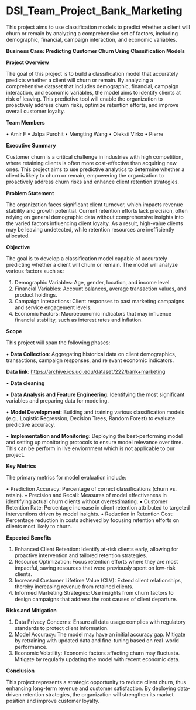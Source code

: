 # DSI_Team_Project_Bank_Marketing
This project aims to use classification models to predict whether a client will churn or remain by analyzing a comprehensive set of factors, including demographic, financial, campaign interaction, and economic variables.




**Business Case: Predicting Customer Churn Using Classification Models**

**Project Overview**

The goal of this project is to build a classification model that accurately predicts whether a client will churn or remain. By analyzing a comprehensive dataset that includes demographic, financial, campaign interaction, and economic variables, the model aims to identify clients at risk of leaving. This predictive tool will enable the organization to proactively address churn risks, optimize retention efforts, and improve overall customer loyalty.

**Team Members**

•	Amir F
•	Jalpa Purohit
•	Mengting Wang
•	Oleksii Virko
•	Pierre 

**Executive Summary**

Customer churn is a critical challenge in industries with high competition, where retaining clients is often more cost-effective than acquiring new ones. This project aims to use predictive analytics to determine whether a client is likely to churn or remain, empowering the organization to proactively address churn risks and enhance client retention strategies.

**Problem Statement**

The organization faces significant client turnover, which impacts revenue stability and growth potential. Current retention efforts lack precision, often relying on general demographic data without comprehensive insights into the varied factors influencing client loyalty. As a result, high-value clients may be leaving undetected, while retention resources are inefficiently allocated.

**Objective**

The goal is to develop a classification model capable of accurately predicting whether a client will churn or remain. The model will analyze various factors such as:

1.	Demographic Variables: Age, gender, location, and income level.
2.	Financial Variables: Account balances, average transaction values, and product holdings.
3.	Campaign Interactions: Client responses to past marketing campaigns and service engagement levels.
4.	Economic Factors: Macroeconomic indicators that may influence financial stability, such as interest rates and inflation.
   
**Scope**

This project will span the following phases:

•	**Data Collection**: Aggregating historical data on client demographics, transactions, campaign responses, and relevant economic indicators.

**Data link**: https://archive.ics.uci.edu/dataset/222/bank+marketing  

•	**Data cleaning**

•	**Data Analysis and Feature Engineering**: Identifying the most significant variables and preparing data for modeling.

•	**Model Development**: Building and training various classification models (e.g., Logistic Regression, Decision Trees, Random Forest) to evaluate predictive accuracy.

•	**Implementation and Monitoring**: Deploying the best-performing model and setting up monitoring protocols to ensure model relevance over time. This can be perform in live enviornment which is not applicable to our project.


**Key Metrics**

The primary metrics for model evaluation include:

•	Prediction Accuracy: Percentage of correct classifications (churn vs. retain).
•	Precision and Recall: Measures of model effectiveness in identifying actual churn clients without overestimating.
•	Customer Retention Rate: Percentage increase in client retention attributed to targeted interventions driven by model insights.
•	Reduction in Retention Cost: Percentage reduction in costs achieved by focusing retention efforts on clients most likely to churn.

**Expected Benefits**

1.	Enhanced Client Retention: Identify at-risk clients early, allowing for proactive intervention and tailored retention strategies.
2.	Resource Optimization: Focus retention efforts where they are most impactful, saving resources that were previously spent on low-risk clients.
3.	Increased Customer Lifetime Value (CLV): Extend client relationships, thereby increasing revenue from retained clients.
4.	Informed Marketing Strategies: Use insights from churn factors to design campaigns that address the root causes of client departure.
   
**Risks and Mitigation**

1.	Data Privacy Concerns: Ensure all data usage complies with regulatory standards to protect client information.
2.	Model Accuracy: The model may have an initial accuracy gap. Mitigate by retraining with updated data and fine-tuning based on real-world performance.
3.	Economic Volatility: Economic factors affecting churn may fluctuate. Mitigate by regularly updating the model with recent economic data.
   
**Conclusion**

This project represents a strategic opportunity to reduce client churn, thus enhancing long-term revenue and customer satisfaction. By deploying data-driven retention strategies, the organization will strengthen its market position and improve customer loyalty.

